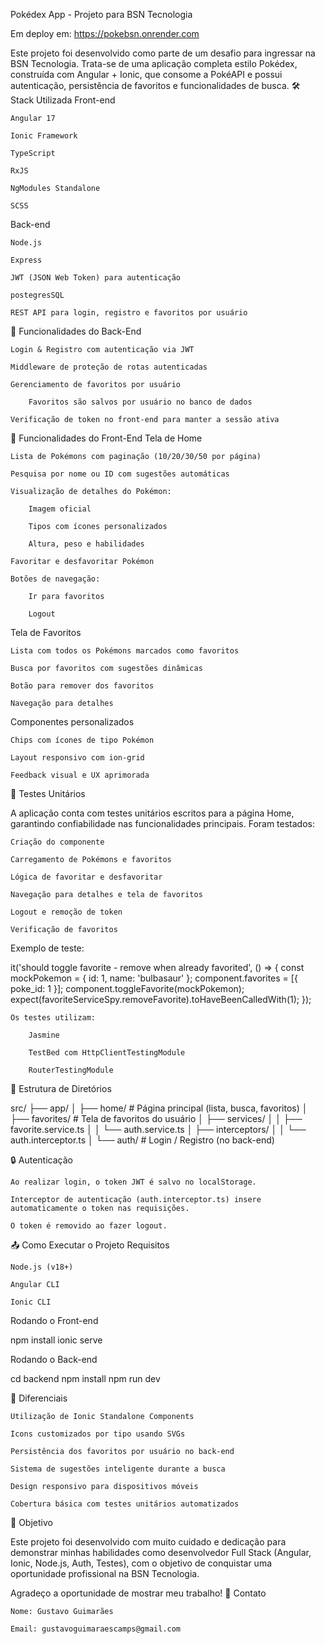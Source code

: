 Pokédex App - Projeto para BSN Tecnologia

Em deploy em: https://pokebsn.onrender.com

Este projeto foi desenvolvido como parte de um desafio para ingressar na BSN Tecnologia. Trata-se de uma aplicação completa estilo Pokédex, construída com Angular + Ionic, que consome a PokéAPI e possui autenticação, persistência de favoritos e funcionalidades de busca.
🛠️ Stack Utilizada
Front-end

    Angular 17

    Ionic Framework

    TypeScript

    RxJS

    NgModules Standalone

    SCSS

Back-end

    Node.js

    Express

    JWT (JSON Web Token) para autenticação

    postegresSQL

    REST API para login, registro e favoritos por usuário

🔐 Funcionalidades do Back-End

    Login & Registro com autenticação via JWT

    Middleware de proteção de rotas autenticadas

    Gerenciamento de favoritos por usuário

        Favoritos são salvos por usuário no banco de dados

    Verificação de token no front-end para manter a sessão ativa

📲 Funcionalidades do Front-End
Tela de Home

    Lista de Pokémons com paginação (10/20/30/50 por página)

    Pesquisa por nome ou ID com sugestões automáticas

    Visualização de detalhes do Pokémon:

        Imagem oficial

        Tipos com ícones personalizados

        Altura, peso e habilidades

    Favoritar e desfavoritar Pokémon

    Botões de navegação:

        Ir para favoritos

        Logout

Tela de Favoritos

    Lista com todos os Pokémons marcados como favoritos

    Busca por favoritos com sugestões dinâmicas

    Botão para remover dos favoritos

    Navegação para detalhes

Componentes personalizados

    Chips com ícones de tipo Pokémon

    Layout responsivo com ion-grid

    Feedback visual e UX aprimorada

🧪 Testes Unitários

A aplicação conta com testes unitários escritos para a página Home, garantindo confiabilidade nas funcionalidades principais. Foram testados:

    Criação do componente

    Carregamento de Pokémons e favoritos

    Lógica de favoritar e desfavoritar

    Navegação para detalhes e tela de favoritos

    Logout e remoção de token

    Verificação de favoritos

Exemplo de teste:

it('should toggle favorite - remove when already favorited', () => {
  const mockPokemon = { id: 1, name: 'bulbasaur' };
  component.favorites = [{ poke_id: 1 }];
  component.toggleFavorite(mockPokemon);
  expect(favoriteServiceSpy.removeFavorite).toHaveBeenCalledWith(1);
});

    Os testes utilizam:

        Jasmine

        TestBed com HttpClientTestingModule

        RouterTestingModule

📂 Estrutura de Diretórios

src/
├── app/
│   ├── home/             # Página principal (lista, busca, favoritos)
│   ├── favorites/        # Tela de favoritos do usuário
│   ├── services/
│   │   ├── favorite.service.ts
│   │   └── auth.service.ts
│   ├── interceptors/
│   │   └── auth.interceptor.ts
│   └── auth/             # Login / Registro (no back-end)

🔒 Autenticação

    Ao realizar login, o token JWT é salvo no localStorage.

    Interceptor de autenticação (auth.interceptor.ts) insere automaticamente o token nas requisições.

    O token é removido ao fazer logout.

📤 Como Executar o Projeto
Requisitos

    Node.js (v18+)

    Angular CLI

    Ionic CLI

Rodando o Front-end

npm install
ionic serve

Rodando o Back-end

cd backend
npm install
npm run dev

🌟 Diferenciais

    Utilização de Ionic Standalone Components

    Icons customizados por tipo usando SVGs

    Persistência dos favoritos por usuário no back-end

    Sistema de sugestões inteligente durante a busca

    Design responsivo para dispositivos móveis

    Cobertura básica com testes unitários automatizados

🎯 Objetivo

Este projeto foi desenvolvido com muito cuidado e dedicação para demonstrar minhas habilidades como desenvolvedor Full Stack (Angular, Ionic, Node.js, Auth, Testes), com o objetivo de conquistar uma oportunidade profissional na BSN Tecnologia.

Agradeço a oportunidade de mostrar meu trabalho!
📧 Contato

    Nome: Gustavo Guimarães

    Email: gustavoguimaraescamps@gmail.com

